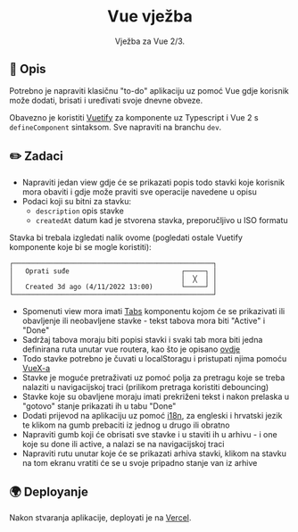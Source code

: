 <h1 align=center>Vue vježba</h1>
<p align=center>Vježba za Vue 2/3.</p>

## 📑 Opis
Potrebno je napraviti klasičnu "to-do" aplikaciju uz pomoć Vue gdje korisnik može dodati, brisati i uređivati svoje dnevne obveze. 

Obavezno je koristiti [Vuetify](https://vuetifyjs.com/en/) za komponente uz Typescript i Vue 2 s `defineComponent` sintaksom. Sve napraviti na branchu `dev`.

## ✏️ Zadaci
- Napraviti jedan view gdje će se prikazati popis todo stavki koje korisnik mora obaviti i gdje može praviti sve operacije navedene u opisu
- Podaci koji su bitni za stavku:
  - `description` opis stavke
  - `createdAt` datum kad je stvorena stavka, preporučljivo u ISO formatu

Stavka bi trebala izgledati nalik ovome (pogledati ostale Vuetify komponente koje bi se mogle koristiti):

```
┌──────────────────────────────────────────────────┐
│   Oprati suđe                            ┌─────┐ │
│                                          │  ╳  │ │
│   Created 3d ago (4/11/2022 13:00)       └─────┘ │
└──────────────────────────────────────────────────┘
```

- Spomenuti view mora imati [Tabs](https://vuetifyjs.com/en/components/tabs/) komponentu kojom će se prikazivati ili obavljenje ili neobavljene stavke - tekst tabova mora biti "Active" i "Done"
- Sadržaj tabova moraju biti popisi stavki i svaki tab mora biti jedna definirana ruta unutar vue routera, kao što je opisano [ovdje](https://vuetifyjs.com/en/api/v-tab/#props)
- Todo stavke potrebno je čuvati u localStoragu i pristupati njima pomoću [VueX-a](https://vuex.vuejs.org/)
- Stavke je moguće pretraživati uz pomoć polja za pretragu koje se treba nalaziti u navigacijskoj traci (prilikom pretraga koristiti debouncing)
- Stavke koje su obavljene moraju imati prekriženi tekst i nakon prelaska u "gotovo" stanje prikazati ih u tabu "Done"
- Dodati prijevod na aplikaciju uz pomoć [i18n](https://kazupon.github.io/vue-i18n/), za engleski i hrvatski jezik te klikom na gumb prebaciti iz jednog u drugo ili obratno
- Napraviti gumb koji će obrisati sve stavke i u staviti ih u arhivu - i one koje su done ili active, a nalazi se na navigacijskoj traci
- Napraviti rutu unutar koje će se prikazati arhiva stavki, klikom na stavku na tom ekranu vratiti će se u svoje pripadno stanje van iz arhive

## 🌍 Deployanje
Nakon stvaranja aplikacije, deployati je na [Vercel](https://vercel.com/).
